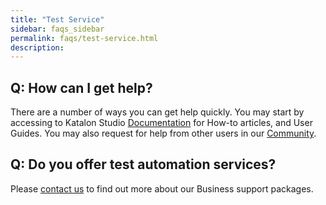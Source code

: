 ```yaml
---
title: "Test Service"
sidebar: faqs_sidebar
permalink: faqs/test-service.html
description:
---
```

Q: How can I get help?
----------------------

There are a number of ways you can get help quickly. You may start by accessing to Katalon Studio [Documentation](/display/KD) for How-to articles, and User Guides. You may also request for help from other users in our [Community](https://forum.katalon.com/).

Q: Do you offer test automation services? 
------------------------------------------

Please [contact us](https://www.katalon.com/#contact-us) to find out more about our Business support packages.